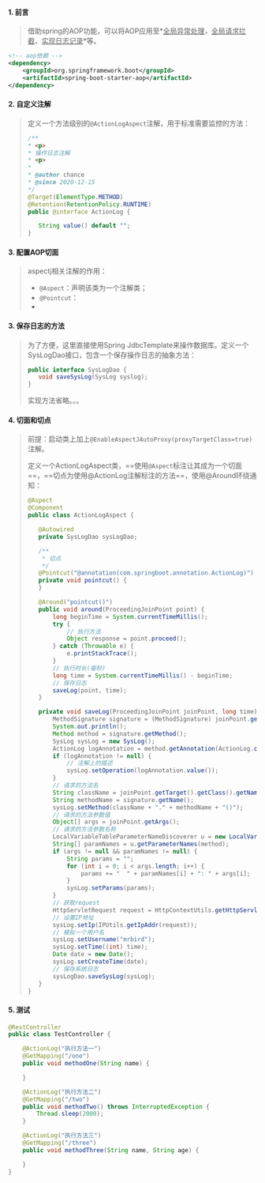 #### 1. 前言

>借助spring的AOP功能，可以将AOP应用至*<u>全局异常处理</u>*，*<u>全局请求拦截</u>*、*<u>实现日志记录</u>*等。

```xml
<!-- aop依赖 -->
<dependency>
    <groupId>org.springframework.boot</groupId>
    <artifactId>spring-boot-starter-aop</artifactId>
</dependency>

```

#### 2. 自定义注解

>定义一个方法级别的`@ActionLogAspect`注解，用于标准需要监控的方法：
>
>```java
>/**
> * <p>
> * 操作日志注解
> * <p>
> *
> * @author chance
> * @since 2020-12-15
> */
>@Target(ElementType.METHOD)
>@Retention(RetentionPolicy.RUNTIME)
>public @interface ActionLog {
>
>    String value() default "";
>}
>```

#### 3. 配置AOP切面

>aspectj相关注解的作用：
>
>- `@Aspect`：声明该类为一个注解类；
>- `@Pointcut`：
>- 

#### 3. 保存日志的方法

>为了方便，这里直接使用Spring JdbcTemplate来操作数据库。定义一个SysLogDao接口，包含一个保存操作日志的抽象方法：
>
>```java
>public interface SysLogDao {
>    void saveSysLog(SysLog syslog);
>}
>```
>
>实现方法省略。。。

#### 4. 切面和切点

>前提：启动类上加上`@EnableAspectJAutoProxy(proxyTargetClass=true)`注解。
>
>定义一个ActionLogAspect类，==使用`@Aspect`标注让其成为一个切面==，==切点为使用@ActionLog注解标注的方法==，使用@Around环绕通知：
>
>```java
>@Aspect
>@Component
>public class ActionLogAspect {
>
>    @Autowired
>    private SysLogDao sysLogDao;
>
>    /**
>     * 切点
>     */
>    @Pointcut("@annotation(com.springboot.annotation.ActionLog)")
>    private void pointcut() {
>    }
>
>    @Around("pointcut()")
>    public void around(ProceedingJoinPoint point) {
>        long beginTime = System.currentTimeMillis();
>        try {
>            // 执行方法
>            Object response = point.proceed();
>        } catch (Throwable e) {
>            e.printStackTrace();
>        }
>        // 执行时长(毫秒)
>        long time = System.currentTimeMillis() - beginTime;
>        // 保存日志
>        saveLog(point, time);
>    }
>
>    private void saveLog(ProceedingJoinPoint joinPoint, long time) {
>        MethodSignature signature = (MethodSignature) joinPoint.getSignature();
>        System.out.println();
>        Method method = signature.getMethod();
>        SysLog sysLog = new SysLog();
>        ActionLog logAnnotation = method.getAnnotation(ActionLog.class);
>        if (logAnnotation != null) {
>            // 注解上的描述
>            sysLog.setOperation(logAnnotation.value());
>        }
>        // 请求的方法名
>        String className = joinPoint.getTarget().getClass().getName();
>        String methodName = signature.getName();
>        sysLog.setMethod(className + "." + methodName + "()");
>        // 请求的方法参数值
>        Object[] args = joinPoint.getArgs();
>        // 请求的方法参数名称
>        LocalVariableTableParameterNameDiscoverer u = new LocalVariableTableParameterNameDiscoverer();
>        String[] paramNames = u.getParameterNames(method);
>        if (args != null && paramNames != null) {
>            String params = "";
>            for (int i = 0; i < args.length; i++) {
>                params += "  " + paramNames[i] + ": " + args[i];
>            }
>            sysLog.setParams(params);
>        }
>        // 获取request
>        HttpServletRequest request = HttpContextUtils.getHttpServletRequest();
>        // 设置IP地址
>        sysLog.setIp(IPUtils.getIpAddr(request));
>        // 模拟一个用户名
>        sysLog.setUsername("mrbird");
>        sysLog.setTime((int) time);
>        Date date = new Date();
>        sysLog.setCreateTime(date);
>        // 保存系统日志
>        sysLogDao.saveSysLog(sysLog);
>    }
>}
>```

#### 5. 测试

```java
@RestController
public class TestController {

    @ActionLog("执行方法一")
    @GetMapping("/one")
    public void methodOne(String name) {

    }

    @ActionLog("执行方法二")
    @GetMapping("/two")
    public void methodTwo() throws InterruptedException {
        Thread.sleep(2000);
    }

    @ActionLog("执行方法三")
    @GetMapping("/three")
    public void methodThree(String name, String age) {

    }
}
```



